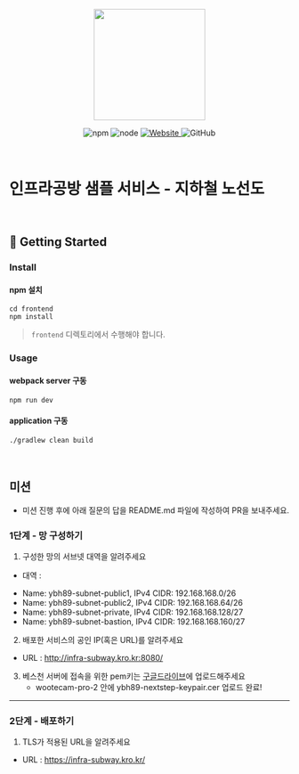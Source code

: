 <p align="center">
    <img width="200px;" src="https://raw.githubusercontent.com/woowacourse/atdd-subway-admin-frontend/master/images/main_logo.png"/>
</p>
<p align="center">
  <img alt="npm" src="https://img.shields.io/badge/npm-%3E%3D%205.5.0-blue">
  <img alt="node" src="https://img.shields.io/badge/node-%3E%3D%209.3.0-blue">
  <a href="https://edu.nextstep.camp/c/R89PYi5H" alt="nextstep atdd">
    <img alt="Website" src="https://img.shields.io/website?url=https%3A%2F%2Fedu.nextstep.camp%2Fc%2FR89PYi5H">
  </a>
  <img alt="GitHub" src="https://img.shields.io/github/license/next-step/atdd-subway-service">
</p>

<br>

# 인프라공방 샘플 서비스 - 지하철 노선도

<br>

## 🚀 Getting Started

### Install
#### npm 설치
```
cd frontend
npm install
```
> `frontend` 디렉토리에서 수행해야 합니다.

### Usage
#### webpack server 구동
```
npm run dev
```
#### application 구동
```
./gradlew clean build
```
<br>

## 미션

* 미션 진행 후에 아래 질문의 답을 README.md 파일에 작성하여 PR을 보내주세요.

### 1단계 - 망 구성하기
1. 구성한 망의 서브넷 대역을 알려주세요
- 대역 : 
* Name: ybh89-subnet-public1, IPv4 CIDR: 192.168.168.0/26
* Name: ybh89-subnet-public2, IPv4 CIDR: 192.168.168.64/26
* Name: ybh89-subnet-private, IPv4 CIDR: 192.168.168.128/27
* Name: ybh89-subnet-bastion, IPv4 CIDR: 192.168.168.160/27

2. 배포한 서비스의 공인 IP(혹은 URL)를 알려주세요

- URL : http://infra-subway.kro.kr:8080/

3. 베스천 서버에 접속을 위한 pem키는 [구글드라이브](https://drive.google.com/drive/folders/1dZiCUwNeH1LMglp8dyTqqsL1b2yBnzd1?usp=sharing)에 업로드해주세요 
   * wootecam-pro-2 안에 ybh89-nextstep-keypair.cer 업로드 완료!
---

### 2단계 - 배포하기
1. TLS가 적용된 URL을 알려주세요

- URL : https://infra-subway.kro.kr/
